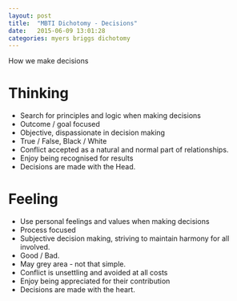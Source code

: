 ```yaml
---
layout: post
title:  "MBTI Dichotomy - Decisions"
date:   2015-06-09 13:01:28
categories: myers briggs dichotomy
---
```


How we make decisions

# Thinking

* Search for principles and logic when making decisions
* Outcome / goal focused
* Objective, dispassionate in decision making
* True / False, Black / White
* Conflict accepted as a natural and normal part of relationships.
* Enjoy being recognised for results
* Decisions are made with the Head.

# Feeling

* Use personal feelings and values when making decisions
* Process focused
* Subjective decision making, striving to maintain harmony for all involved.
* Good / Bad.
* May grey area - not that simple.
* Conflict is unsettling and avoided at all costs
* Enjoy being appreciated for their contribution
* Decisions are made with the heart.
